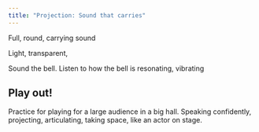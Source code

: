 ```yaml
---
title: "Projection: Sound that carries"
---
```


Full, round, carrying sound

Light, transparent,

Sound the bell. Listen to how the bell is resonating, vibrating

## Play out!
Practice for playing for a large audience in a big hall. Speaking confidently, projecting, articulating, taking space, like an actor on stage.

